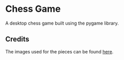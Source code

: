 # Chess Game
A desktop chess game built using the pygame library.

## Credits
The images used for the pieces can be found [here](https://opengameart.org/content/chess-pieces-and-board-squares).

